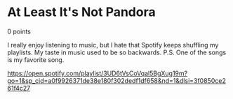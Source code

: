 # At Least It's Not Pandora
0 points

I really enjoy listening to music, but I hate that Spotify keeps shuffling my playlists.
My taste in music used to be so backwards. 
P.S. One of the songs is my favorite song.

https://open.spotify.com/playlist/3UD6tVsCoVqal5BgXug19m?go=1&sp_cid=a0f9926371de38e180f302dedf1df658&nd=1&dlsi=3f0850ce261f4c27

